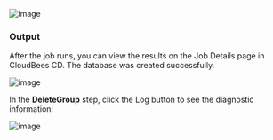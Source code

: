 

![image](images/DeleteGroup/EC-WLSDeleteGroupStatus2.png)


### Output

After the job runs, you can view the results on the Job Details page in CloudBees CD. The database was created successfully.

![image](images/DeleteGroup/EC-WLSDeleteGroupStatus3.png)

In the **DeleteGroup** step, click the Log button to see the diagnostic information:


![image](images/DeleteGroup/EC-WLSDeleteGroupStatus4.png)


